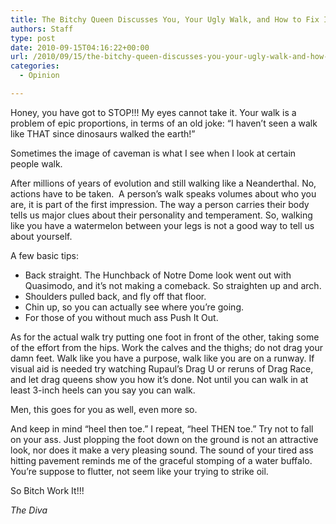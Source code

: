 ```yaml
---
title: The Bitchy Queen Discusses You, Your Ugly Walk, and How to Fix It
authors: Staff
type: post
date: 2010-09-15T04:16:22+00:00
url: /2010/09/15/the-bitchy-queen-discusses-you-your-ugly-walk-and-how-to-fix-it/
categories:
  - Opinion

---
```

Honey, you have got to STOP!!! My eyes cannot take it. Your walk is a problem of epic proportions, in terms of an old joke: “I haven’t seen a walk like THAT since dinosaurs walked the earth!”

Sometimes the image of caveman is what I see when I look at certain people walk.

After millions of years of evolution and still walking like a Neanderthal. No, actions have to be taken.  A person’s walk speaks volumes about who you are, it is part of the first impression. The way a person carries their body tells us major clues about their personality and temperament. So, walking like you have a watermelon between your legs is not a good way to tell us about yourself.

A few basic tips:

  * Back straight. The Hunchback of Notre Dome look went out with Quasimodo, and it’s not making a comeback. So straighten up and arch.
  * Shoulders pulled back, and fly off that floor.
  * Chin up, so you can actually see where you’re going.
  * For those of you without much ass Push It Out.

As for the actual walk try putting one foot in front of the other, taking some of the effort from the hips. Work the calves and the thighs; do not drag your damn feet. Walk like you have a purpose, walk like you are on a runway. If visual aid is needed try watching Rupaul’s Drag U or reruns of Drag Race, and let drag queens show you how it’s done. Not until you can walk in at least 3-inch heels can you say you can walk.

Men, this goes for you as well, even more so.

And keep in mind “heel then toe.” I repeat, “heel THEN toe.” Try not to fall on your ass. Just plopping the foot down on the ground is not an attractive look, nor does it make a very pleasing sound. The sound of your tired ass hitting pavement reminds me of the graceful stomping of a water buffalo. You’re suppose to flutter, not seem like your trying to strike oil.

So Bitch Work It!!!

_The Diva_